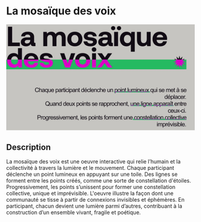 # La mosaïque des voix

<!-- Bannderole / Bande-annonce -->
![]( accueil.webp)

## Description

<!-- Présentation de ce qu'est ce site et résumé du projet en un paragraphe, toujours à jour-->

La mosaïque des voix est une oeuvre interactive qui relie l’humain et la collectivité à travers la lumière et le mouvement. Chaque participant déclenche un point lumineux en appuyant sur une toile. Des lignes se forment entre les points créés, comme une sorte de constellation d'étoiles. Progressivement, les points s’unissent pour former une constellation collective, unique et imprévisible. L'oeuvre illustre la façon dont une communauté se tisse à partir de connexions invisibles et éphémères. En participant, chacun devient une lumière parmi d’autres, contribuant à la construction d’un ensemble vivant, fragile et poétique.
